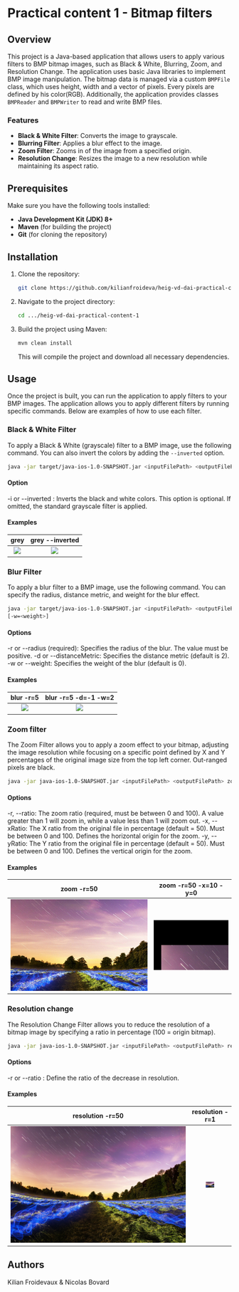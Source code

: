 # Practical content 1 - Bitmap filters

## Overview

This project is a Java-based application that allows users to apply various filters to BMP bitmap images,
such as Black & White, Blurring, Zoom, and Resolution Change. The application uses basic Java libraries to implement
BMP image manipulation. The bitmap data is managed via a custom `BMPFile` class, which uses height, width and a vector
of pixels. Every pixels are defined by his color(RGB). Additionally, the application provides classes `BMPReader` and
`BMPWriter` to read and write BMP files.

### Features

- **Black & White Filter**: Converts the image to grayscale.
- **Blurring Filter**: Applies a blur effect to the image.
- **Zoom Filter**: Zooms in of the image from a specified origin.
- **Resolution Change**: Resizes the image to a new resolution while maintaining its aspect ratio.

## Prerequisites

Make sure you have the following tools installed:

- **Java Development Kit (JDK) 8+**
- **Maven** (for building the project)
- **Git** (for cloning the repository)

## Installation

1. Clone the repository:

    ```bash
    git clone https://github.com/kilianfroideva/heig-vd-dai-practical-content-1
    ```

2. Navigate to the project directory:

    ```bash
    cd .../heig-vd-dai-practical-content-1
    ```

3. Build the project using Maven:

    ```bash
    mvn clean install
    ```

   This will compile the project and download all necessary dependencies.

## Usage

Once the project is built, you can run the application to apply filters to your BMP images.
The application allows you to apply different filters by running specific commands. Below are examples of how to use each filter.

### Black & White Filter

To apply a Black & White (grayscale) filter to a BMP image, use the following command. You can also invert the colors by adding the `--inverted` option.

```bash
java -jar target/java-ios-1.0-SNAPSHOT.jar <inputFilePath> <outputFilePath> [-hV] grey -i
```
#### Option
-i or --inverted : Inverts the black and white colors. This option is optional. If omitted, the standard grayscale filter is applied.


#### Examples

grey            |  grey --inverted
:-------------------------:|:-------------------------:
![](BMP_examples/grey/grey.bmp)  |  ![](BMP_examples/grey/grey_inverted.bmp) | 


### Blur Filter

To apply a blur filter to a BMP image, use the following command. You can specify the radius, distance metric, and weight for the blur effect.

```bash
java -jar target/java-ios-1.0-SNAPSHOT.jar <inputFilePath> <outputFilePath> blur [-hV] -r=<radius> [-d=<distance_metric>]
[-w=<weight>]
```
#### Options
-r or --radius (required): Specifies the radius of the blur. The value must be positive.
-d or --distanceMetric: Specifies the distance metric (default is 2).
-w or --weight: Specifies the weight of the blur (default is 0).

#### Examples

blur -r=5            |  blur -r=5 -d=-1 -w=2
:-------------------------:|:-------------------------:
![](BMP_examples/blur/blur_r5_d2_w0.bmp)  |  ![](BMP_examples/blur/blur_r5_d-1_w2.bmp) 

### Zoom filter

The Zoom Filter allows you to apply a zoom effect to your bitmap, adjusting the image resolution while focusing on a specific point defined by X and Y percentages of the original image size from the top left corner. Out-ranged pixels are black.

```bash
java -jar java-ios-1.0-SNAPSHOT.jar <inputFilePath> <outputFilePath> zoom [-hV] -r=<ratio> [-x=<xRatio>] [-y=<yRatio>]
```
#### Options
-r, --ratio: The zoom ratio (required, must be between 0 and 100). A value greater than 1 will zoom in, while a value less than 1 will zoom out.
-x, --xRatio: The X ratio from the original file in percentage (default = 50). Must be between 0 and 100. Defines the horizontal origin for the zoom.
-y, --yRatio: The Y ratio from the original file in percentage (default = 50). Must be between 0 and 100. Defines the vertical origin for the zoom.

#### Examples

zoom -r=50            |  zoom -r=50 -x=10 -y=0
:-------------------------:|:-------------------------:
![](BMP_examples/zoom/zoom_r50.bmp)  |  ![](BMP_examples/zoom/zoom_r25_x10_y0.bmp) | 


### Resolution change

The Resolution Change Filter allows you to reduce the resolution of a bitmap image by specifying a ratio in percentage (100 = origin bitmap).

```bash
java -jar java-ios-1.0-SNAPSHOT.jar <inputFilePath> <outputFilePath> resolution [-hV] -r=<ratio>
```
#### Options
-r or --ratio : Define the ratio of the decrease in resolution.

#### Examples

resolution -r=50            |  resolution -r=1
:-------------------------:|:-------------------------:
![](BMP_examples/resolution/resolution_r50.bmp) |  ![](BMP_examples/resolution/resolution_r1.bmp)



## Authors

Kilian Froidevaux & Nicolas Bovard



